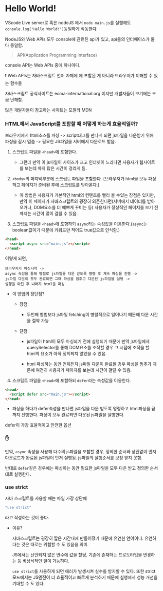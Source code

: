 # Hello World!

VScode Live server로 혹은 nodeJS 에서 `node main.js`를 실행해도 `console.log('Hello World!')`동일하게 작동한다.

NodeJS와 Web APIs 모두 console에 관련된 api가 있고, api들의 인터페이스가 둘다 동일함.

> API(Application Programming Interface)

console API는 Web APIs 중에 하나이다.

❗️ Web APIs는 자바스크립트 언어 자체에 에 포함된 게 아니라 브라우저가 이해할 수 있는 함수들

자바스크립트 공식사이트는 ecma-international.org 이지만 개발자들이 보기에는 조금 난해함.

많은 개발자들이 참고하는 사이트는
모질라 MDN

### HTML에서 JavaScript를 포함할 때 어떻게 하는게 효율적일까?

브라우저에서 html소스를 파싱 ->
script태그를 만나게 되면 js파일을 다운받기 위해 파싱을 잠시 멈춤 ->
필요한 JS파일을 서버에서 다운로드 받음.

1.  스크립트 파일을 `<head>`에 포함한다.

    - 그런데 만약 이 js파일이 사이즈가 크고 인터넷이 느리다면 사용자가 웹사이트를 보는데 까지 많은 시간이 걸리게 됨.

2.  `<body>`의 마지막부분에 스크립트 파일을 포함한다.
    (브라우저가 html을 모두 파싱하고 페이지가 준비된 후에 스크립트를 받아온다.)

    - 이 방법은 사용자가 기본적인 html의 컨텐츠를 빨리 볼 수있는 장점은 있지만, 만약 이 페이지가 자바스크립트의 굉장히 의존한다면(서버에서 데이터를 받아오거나, DOM요소를 더 예쁘게 꾸미는 등) 사용자가 정상적인 페이지를 보기 전까지는 시간이 많이 걸릴 수 있음.

3.  스크립트 파일을 `<head>`에 포함하되 `async`라는 속성값을 이옹한다.(`async`는 boolean값이기 때문에 키워드만 적어도 true값으로 인식함.)

```html
<head>
  <script async src="main.js"></script>
</head>
```

이렇게 되면,

    브라우저가 파싱시작 ->
    async 속성을 통해 병렬로 js파일을 다운 받도록 명령 후 계속 파싱을 진행 ->
    js파일 다운이 모두 완료되면 그때 파싱을 멈추고 다운된 js파일을 실행 ->
    실행을 마친 후 나머지 html을 파싱

- 이 방법의 장단점?

  - 장점:

    - 두번째 방법보다 js파일 fetching이 병렬적으로 일어나기 때문에 다운 시간을 절약 가능

  - 단점:

    - js파일이 html이 모두 파싱되기 전에 실행되기 때문에 만약 js파일에서 querySelector를 통해 DOM요소를 조작할 경우 그 시점에 조작을 할 html의 요소가 아직 정의되지 않았을 수 있음.

    - html 파싱하는 동안 언제든지 js파일 다운이 완료될 경우 파싱을 멈추기 때문에 여전히 사용자가 페이지를 보는데 시간이 걸릴 수 있음.

4.  스크립트 파일을 `<head>`에 포함하되 `defer`라는 속성값을 이옹한다.

```html
<head>
  <script defer src="main.js"></script>
</head>
```

- 파싱을 하다가 defer속성을 만나면 js파일을 다운 받도록 명령하고 html파싱을 끝까지 진행한다. 파싱이 모두 완료되면 다운된 js파일을 실행한다.

defer이 가장 효율적이고 안전한 옵션

### ✋

만약, `async` 속성을 사용해 다수의 js파일을 포함할 경우, 정의한 순서와 상관없이 먼저 다운로드가 완료된 js파일이 먼저 실행됨. js파일의 실행순서를 보장 받지 못함.

반대로 `defer`같은 경우에는 파싱하는 동안 필요한 js파일을 모두 다운 받고 정의한 순서대로 실행한다.

### use strict

자바 스크립트를 사용할 때는 파일 가장 상단에

```js
"use strict"
```

라고 작성하는 것이 좋다.

- 이유?

  자바스크립트는 굉장히 짧은 시간내에 만들어졌기 때문에 유연한 언어이다.
  유연하다는 것은 때로는 위험할 수 도 있음을 의미.

  JS에서는 선언되지 않은 변수에 값을 할당, 기존에 존재하는 프로토타입을 변경하는 등 비상식적인 일이 가능하다.

  `use strict`를 사용하게 되면 에러가 발생시켜 실수를 방지할 수 있다.
  또한 strict 모드에서는 JS엔진이 더 효율적이고 빠르게 분석하기 때문에 실행에서 성능 개선을 기대할 수 도 있다.
